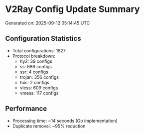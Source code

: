 # V2Ray Config Update Summary
Generated on: 2025-09-12 05:14:45 UTC

## Configuration Statistics
- Total configurations: 1827
- Protocol breakdown:
  - hy2: 39 configs
  - ss: 688 configs
  - ssr: 4 configs
  - trojan: 356 configs
  - tuic: 2 configs
  - vless: 609 configs
  - vmess: 117 configs

## Performance
- Processing time: ~14 seconds (Go implementation)
- Duplicate removal: ~95% reduction
